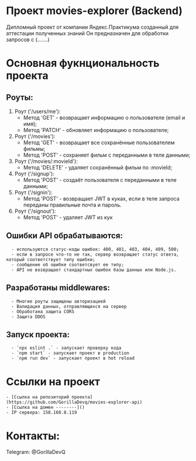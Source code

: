 # Проект movies-explorer (Backend)
Дипломный проект от компании Яндекс.Практикума созданный для аттестации полученных знаний
Он предназначен для обработки запросов с (.......)

# Основная фукнциональность проекта 
  ## Роуты:
  1. Роут ('/users/me'):
      - Метод 'GET' - возвращает информацию о пользователе (email и имя);
      - Метод 'PATCH' -  обновляет информацию о пользователе;
  2. Роут ('/movies'):
      - Метод 'GET' - возвращает все сохранённые пользователем фильмы;
      - Метод 'POST' - сохраняет фильм с переданными в теле данными;
  3. Роут ('/movies/:movieId'):
      - Метод 'DELETE' - удаляет сохранённый фильм по :movieId;
  4. Роут ('/signup'):
      - Метод 'POST' - создаёт пользователя с переданными в теле данными;
  5. Роут ('/signin'):
      - Метод 'POST' - возвращает JWT в куках, если в теле запроса переданы правильные почта и пароль.
  6. Роут ('/signout'):
      - Метод 'POST' - удаляет JWT из кук


  ## Ошибки API обрабатываются:
      - используются статус-коды ошибок: 400, 401, 403, 404, 409, 500;
      - если в запросе что-то не так, сервер возвращает статус ответа, который соответствует типу ошибки;
      - сообщение об ошибке соответсвует ее типу;
      - API не возвращает стандартных ошибок базы данных или Node.js.

  ## Разработаны middlewares:
      - Многие роуты защищены авторизацией 
      - Валидация данных, отправляющихся на сервер
      - Обработана защита CORS 
      - Защита DDOS

  ## Запуск проекта:
      - `npx eslint .` - запускает проверку кода
      - `npm start` - запускает проект в production
      - `npm run dev` - запускает проект в hot reload

# Ссылки на проект 
    - [Ссылка на репозиторий проекта](https://github.com/GorillaDevq/movies-explorer-api)
    - [Ссылка на домен --------]()
    - IP сервера: 158.160.8.119


# Контакты:
  Telegram: @GorillaDevQ
